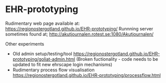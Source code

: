 # EHR-prototyping
Rudimentary web page available at: https://regionostergotland.github.io/EHR-prototyping/
Runnning server sometimes found at; http://akutjournalen.rotest.se:1080/Akutjournalen/ 

Other experiments 
* Old admin setup/testing/tool https://regionostergotland.github.io/EHR-prototyping/goliat-admin.html (Broken fuctionality - code needs to be updated to fit new ehrscape login mechanisms)
* Rudimentary process flow visualisation https://regionostergotland.github.io/EHR-prototyping/processflow.html
